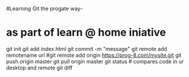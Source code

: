 #Learning Git the progate way- 
# as part of learn @ home iniative

git init
git add index.html
git commit -m "message"
git remote add remotename url
#git remote add origin https://prog-8.com/mysite.git
git push origin master
git pull origin master
git status # compares code in ur desktop and remote
git diff








